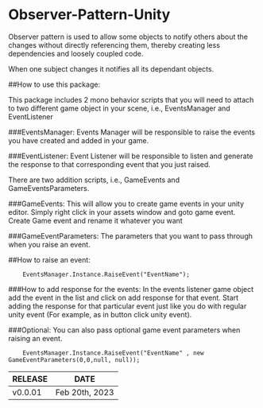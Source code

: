 # Observer-Pattern-Unity

Observer pattern is used to allow some objects to notify others about the changes without directly referencing them, thereby creating less dependencies and loosely coupled code.

When one subject changes it notifies all its dependant objects.

##How to use this package:

This package includes 2 mono behavior scripts that you will need to attach to two different game object in your scene, i.e., EventsManager and EventListener

###EventsManager:
Events Manager will be responsible to raise the events you have created and added in your game.

###EventListener:
Event Listener will be responsible to listen and generate the response to that corresponding event that you just raised.

There are two addition scripts, i.e., GameEvents and GameEventsParameters.

###GameEvents:
This will allow you to create game events in your unity editor.
Simply right click in your assets window and goto game event. Create Game event and rename it whatever you want

###GameEventParameters:
The parameters that you want to pass through when you raise an event.


##How to raise an event:
```
    EventsManager.Instance.RaiseEvent("EventName");
```


###How to add response for the events:
In the events listener game object add the event in the list and click on add response for that event.
Start adding the response for that particular event just like you do with regular unity event (For example, as in button click unity event).

###Optional:
You can also pass optional game event parameters when raising an event.
```
    EventsManager.Instance.RaiseEvent("EventName" , new GameEventParameters(0,0,null, null));
```

| RELEASE  | DATE |
| ------------- | ------------- |
| v0.0.01  | Feb 20th, 2023  |